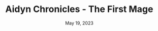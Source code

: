 ---
layout: n64
title: "Aidyn Chronicles - The First Mage"
categories:
 - approved
 - n64
 - universal
 - safe
tags:
- pro
- amogus
- aidan is pro
series:
- aidyn
date: May 19, 2023
permalink: /games/aidan-chronicles/play/details
publisher: THQ
gid: aidan-chronicles
edition: us
---
